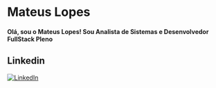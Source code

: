 # Mateus Lopes



#### Olá, sou o Mateus Lopes! Sou Analista de Sistemas e Desenvolvedor FullStack Pleno

## Linkedin

[![LinkedIn](https://img.shields.io/badge/LinkedIn-000?style=for-the-badge&logo=linkedin&logoColor=0E76A8)](https://www.linkedin.com/in/mateus-lopes019/)

<br>